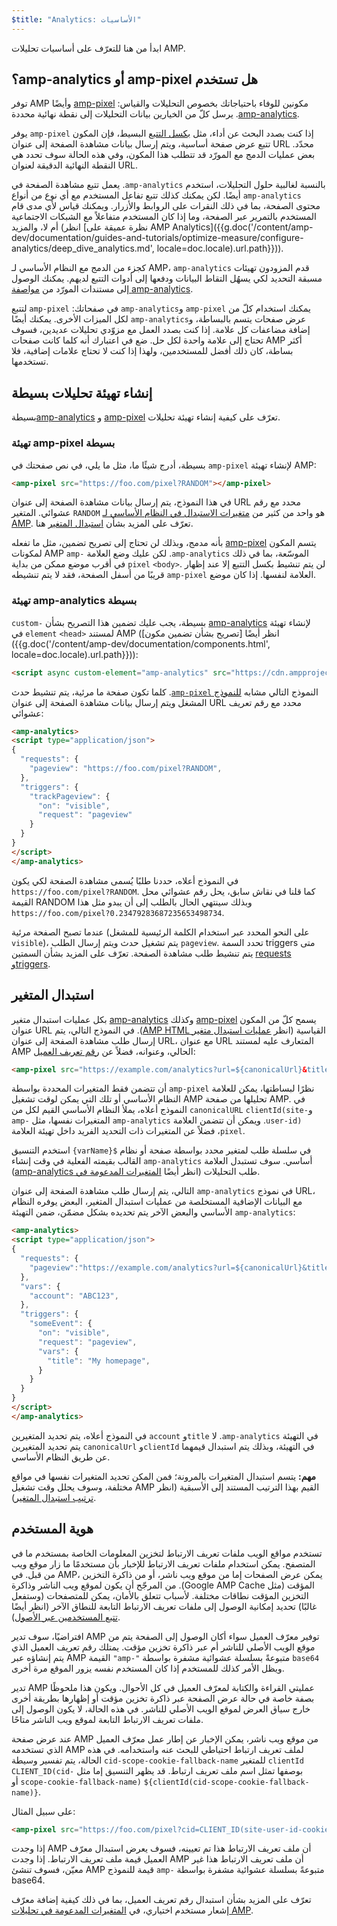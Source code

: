 ```yaml
---
$title: "Analytics: الأساسيات"
---
```


ابدأ من هنا للتعرّف على أساسيات تحليلات AMP.

## هل تستخدم <span dir="ltr" class="nowrap">amp-pixel</span> أو <span dir="ltr" class="nowrap">amp-analytics</span>؟

توفر AMP مكونين للوفاء باحتياجاتك بخصوص التحليلات والقياس:
[<span dir="ltr" class="nowrap">amp-pixel</span>](/ar/docs/reference/components/amp-pixel.html) وأيضًا
[<span dir="ltr" class="nowrap">amp-analytics</span>](/ar/docs/reference/components/amp-analytics.html).
يرسل كلّ من الخيارين بيانات التحليلات إلى نقطة نهائية محددة.

إذا كنت بصدد البحث عن أداء، مثل
[بكسل التتبع](https://en.wikipedia.org/wiki/Web_beacon#Implementation) البسيط،
فإن المكون <span dir="ltr" class="nowrap">`amp-pixel`</span> يوفر تتبع عرض صفحة أساسية،
ويتم إرسال بيانات مشاهدة الصفحة إلى عنوان URL محدّد.
بعض عمليات الدمج مع المورّد قد تتطلب هذا المكون،
وفي هذه الحالة سوف تحدد هي النقطة النهائية الدقيقة لعنوان URL.

بالنسبة لغالبية حلول التحليلات، استخدم <span dir="ltr" class="nowrap">`amp-analytics`</span>.
يعمل تتبع مشاهدة الصفحة في <span dir="ltr" class="nowrap">`amp-analytics`</span> أيضًا.
لكن يمكنك كذلك تتبع تفاعل المستخدم مع أي نوع من أنواع محتوى الصفحة،
بما في ذلك النقرات على الروابط والأزرار.
ويمكنك قياس لأي مدى قام المستخدم بالتمرير عبر الصفحة،
وما إذا كان المستخدم متفاعلاً مع الشبكات الاجتماعية أم لا، والمزيد
(انظر
[نظرة عميقة على AMP Analytics]({{g.doc('/content/amp-dev/documentation/guides-and-tutorials/optimize-measure/configure-analytics/deep_dive_analytics.md', locale=doc.locale).url.path}})).

كجزء من الدمج مع النظام الأساسي لـ AMP،
قدم المزودون تهيئات <span dir="ltr" class="nowrap">`amp-analytics`</span> مسبقة التحديد
لكي يسهُل التقاط البيانات ودفعها إلى أدوات التتبع لديهم.
يمكنك الوصول إلى مستندات المورّد من
[مواصفة <span dir="ltr" class="nowrap">amp-analytics</span>](/ar/docs/reference/components/amp-analytics.html).

يمكنك استخدام كلّ من <span dir="ltr" class="nowrap">`amp-pixel`</span> و<span dir="ltr" class="nowrap">`amp-analytics`</span> في صفحاتك:
<span dir="ltr" class="nowrap">`amp-pixel`</span> لتتبع عرض صفحات يتسم بالبساطة،
و<span dir="ltr" class="nowrap">`amp-analytics`</span> لكل الميزات الأخرى.
يمكنك أيضًا إضافة مضاعفات كل علامة.
إذا كنت بصدد العمل مع مزوّدي تحليلات عديدين،
فسوف تحتاج إلى علامة واحدة لكل حل.
ضع في اعتبارك أنه كلما كانت صفحات AMP أكثر بساطة، كان ذلك أفضل للمستخدمين،
ولهذا إذا كنت لا تحتاج علامات إضافية، فلا تستخدمها.

## إنشاء تهيئة تحليلات بسيطة

تعرّف على كيفية إنشاء تهيئة تحليلات
[<span dir="ltr" class="nowrap">amp-pixel</span>](/ar/docs/reference/components/amp-pixel.html) و
[<span dir="ltr" class="nowrap">amp-analytics</span>](/ar/docs/reference/components/amp-analytics.html)بسيطة.

### تهيئة amp-pixel بسيطة

لإنشاء تهيئة <span dir="ltr" class="nowrap">`amp-pixel`</span> بسيطة،
أدرج شيئًا ما، مثل ما يلي، في نص صفحتك في AMP:

```html
<amp-pixel src="https://foo.com/pixel?RANDOM"></amp-pixel>
```

في هذا النموذج،
يتم إرسال بيانات مشاهدة الصفحة إلى عنوان URL محدد مع رقم عشوائي.
المتغير `RANDOM` هو واحد من كثير من
[متغيرات الاستبدال في النظام الأساسي لـ AMP](https://github.com/ampproject/amphtml/blob/master/spec/amp-var-substitutions.md).
تعرّف على المزيد بشأن
[استبدال المتغير](/ar/docs/analytics/analytics_basics.html#استبدال-المتغير) هنا.

يتسم المكون [<span dir="ltr" class="nowrap">amp-pixel</span>](/ar/docs/reference/components/amp-pixel.html)
بأنه مدمج،
وبذلك لن تحتاج إلى تصريح تضمين، مثل ما تفعله
لمكونات AMP الموسّعة، بما في ذلك <span dir="ltr" class="nowrap">`amp-analytics`</span>.
لكن عليك وضع العلامة <span dir="ltr" class="nowrap">`amp-pixel`</span> في أقرب موضع ممكن
من بداية `<body>`.
لن يتم تنشيط بكسل التتبع إلا عند إظهار العلامة لنفسها.
إذا كان موضع <span dir="ltr" class="nowrap">`amp-pixel`</span> قريبًا من أسفل الصفحة،
فقد لا يتم تنشيطه.

### تهيئة amp-analytics بسيطة

لإنشاء تهيئة
[<span dir="ltr" class="nowrap">amp-analytics</span>](/ar/docs/reference/components/amp-analytics.html) بسيطة،
يجب عليك تضمين هذا التصريح بشأن <span dir="ltr" class="nowrap">`custom-element`</span>
في `<head>` لمستند AMP (انظر أيضًا
[تصريح بشأن تضمين مكون]({{g.doc('/content/amp-dev/documentation/components.html', locale=doc.locale).url.path}})):

```html
<script async custom-element="amp-analytics" src="https://cdn.ampproject.org/v0/amp-analytics-0.1.js"></script>
```

النموذج التالي مشابه [للنموذج <span dir="ltr" class="nowrap">`amp-pixel`</span>](/ar/docs/analytics/analytics_basics.html#تهيئة-amp-pixel-بسيطة).
كلما تكون صفحة ما مرئية،
يتم تنشيط حدث المشغل ويتم إرسال
بيانات مشاهدة الصفحة إلى عنوان URL محدد مع رقم تعريف عشوائي:

```html
<amp-analytics>
<script type="application/json">
{
  "requests": {
    "pageview": "https://foo.com/pixel?RANDOM",
  },
  "triggers": {
    "trackPageview": {
      "on": "visible",
      "request": "pageview"
    }
  }
}
</script>
</amp-analytics>
```

في النموذج أعلاه، حددنا طلبًا يُسمى مشاهدة الصفحة لكي يكون `https://foo.com/pixel?RANDOM`. كما قلنا في نقاش سابق، يحل رقم عشوائي محل القيمة RANDOM وبذلك سينتهي الحال بالطلب إلى أن يبدو مثل هذا `https://foo.com/pixel?0.23479283687235653498734`.

عندما تصبح الصفحة مرئية
(على النحو المحدد عبر استخدام الكلمة الرئيسية للمشغل `visible`)،
يتم تشغيل حدث ويتم إرسال الطلب `pageview`.
تحدد السمة triggers متى يتم تنشيط طلب مشاهدة الصفحة.
تعرّف على المزيد بشأن السمتين [requests وtriggers](/ar/docs/analytics/deep_dive_analytics.html#السمات-requests-وtriggers-وtransports).

## استبدال المتغير

يسمح كلّ من المكون [<span dir="ltr" class="nowrap">amp-pixel</span>](/ar/docs/reference/components/amp-pixel.html) وكذلك
[<span dir="ltr" class="nowrap">amp-analytics</span>](/ar/docs/reference/components/amp-analytics.html) بكل
عمليات استبدال متغير عنوان URL القياسية (انظر
[عمليات استبدال متغير <span dir="ltr" class="nowrap">AMP HTML</span>](https://github.com/ampproject/amphtml/blob/master/spec/amp-var-substitutions.md)).
في النموذج التالي،
يتم إرسال طلب مشاهدة الصفحة إلى عنوان URL،
مع عنوان URL المتعارف عليه لمستند AMP الحالي، وعنوانه، فضلاً عن
[رقم تعريف العميل](/ar/docs/analytics/analytics_basics.html#هوية-المستخدم):

```html
<amp-pixel src="https://example.com/analytics?url=${canonicalUrl}&title=${title}&clientId=${clientId(site-user-id)}"></amp-pixel>
```

نظرًا لبساطتها،
يمكن للعلامة <span dir="ltr" class="nowrap">`amp-pixel`</span> أن تتضمن فقط المتغيرات المحددة بواسطة النظام الأساسي
أو تلك التي يمكن لوقت تشغيل AMP تحليلها من صفحة AMP.
في النموذج أعلاه،
يملأ النظام الأساسي القيم لكل من
`canonicalURL` و<span dir="ltr" class="nowrap">`clientId(site-user-id)`</span>.
ويمكن أن تتضمن العلامة <span dir="ltr" class="nowrap">`amp-analytics`</span> المتغيرات نفسها، مثل <span dir="ltr" class="nowrap">`amp-pixel`</span>،
فضلاً عن المتغيرات ذات التحديد الفريد داخل تهيئة العلامة.

استخدم التنسيق `{varName}$` في سلسلة طلب لمتغير محدد بواسطة صفحة
أو نظام أساسي.
سوف تستبدل العلامة <span dir="ltr" class="nowrap">`amp-analytics`</span> القالب بقيمته الفعلية
في وقت إنشاء طلب التحليلات (انظر أيضًا
[المتغيرات المدعومة في <span dir="ltr" class="nowrap">amp-analytics</span>](https://github.com/ampproject/amphtml/blob/master/extensions/amp-analytics/analytics-vars.md)).

في نموذج <span dir="ltr" class="nowrap">`amp-analytics`</span> التالي،
يتم إرسال طلب مشاهدة الصفحة إلى عنوان URL،
مع البيانات الإضافية المستخلصة من عمليات استبدال المتغير،
البعض يوفره النظام الأساسي
والبعض الآخر يتم تحديده بشكل مضمّن،
ضمن التهيئة <span dir="ltr" class="nowrap">`amp-analytics`</span>:

```html
<amp-analytics>
<script type="application/json">
{
  "requests": {
    "pageview":"https://example.com/analytics?url=${canonicalUrl}&title=${title}&acct=${account}&clientId=${clientId(site-user-id)}",
  },
  "vars": {
    "account": "ABC123",
  },
  "triggers": {
    "someEvent": {
      "on": "visible",
      "request": "pageview",
      "vars": {
        "title": "My homepage",
      }
    }
  }
}
</script>
</amp-analytics>
```

في النموذج أعلاه،
يتم تحديد المتغيرين `account` و`title` في
التهيئة <span dir="ltr" class="nowrap">`amp-analytics`</span>.
لا يتم تحديد المتغيرين `canonicalUrl` و`clientId` في التهيئة،
وبذلك يتم استبدال قيمهما عن طريق النظام الأساسي.

**مهم:** يتسم استبدال المتغيرات بالمرونة؛
فمن المكن تحديد المتغيرات نفسها في مواقع مختلفة،
وسوف يحلل وقت تشغيل AMP القيم بهذا الترتيب المستند إلى الأسبقية
(انظر [ترتيب استبدال المتغير](/ar/docs/analytics/deep_dive_analytics.html#ترتيب-استبدال-المتغير)).

## هوية المستخدم

تستخدم مواقع الويب ملفات تعريف الارتباط لتخزين المعلومات الخاصة بمستخدم ما في المتصفح.
يمكن استخدام ملفات تعريف الارتباط للإخبار بأن مستخدمًا ما زار موقع ويب من قبل.
في AMP،
يمكن عرض الصفحات إما من موقع ويب ناشر، أو من ذاكرة التخزين المؤقت
(مثل <span dir="ltr" class="nowrap">Google AMP Cache</span>).
من المرجّح أن يكون لموقع ويب الناشر وذاكرة التخزين المؤقت نطاقات مختلفة.
لأسباب تتعلق بالأمان،
يمكن للمتصفحات (وستفعل غالبًا) تحديد إمكانية الوصول إلى ملفات تعريف الارتباط التابعة للنطاق الآخر
(انظر أيضًا
[تتبع المستخدمين عبر الأصول](https://github.com/ampproject/amphtml/blob/master/extensions/amp-analytics/cross-origin-tracking.md)).

افتراضيًا،
سوف تدير AMP توفير معرّف العميل سواء أكان الوصول إلى الصفحة يتم من موقع الويب الأصلي للناشر أم عبر ذاكرة تخزين مؤقت.
يمتلك رقم تعريف العميل الذي يتم إنشاؤه عبر AMP القيمة `"amp-"`
متبوعةً بسلسلة عشوائية مشفرة بواسطة `base64` ويظل الأمر كذلك
للمستخدم إذا كان المستخدم نفسه يزور الموقع مرة أخرى.

تدير AMP عمليتي القراءة والكتابة لمعرّف العميل في كل الأحوال.
ويكون هذا ملحوظًا بصفة خاصة في حالة عرض الصفحة
عبر ذاكرة تخزين مؤقت أو إظهارها بطريقة أخرى خارج سياق العرض
لموقع الويب الأصلي للناشر.
في هذه الحالة، لا يكون الوصول إلى ملفات تعريف الارتباط التابعة لموقع ويب الناشر متاحًا.

عند عرض صفحة AMP من موقع ويب ناشر،
يمكن الإخبار عن إطار عمل معرّف العميل الذي تستخدمه AMP لملف تعريف ارتباط احتياطي
للبحث عنه واستخدامه.
في هذه الحالة،
يتم تفسير وسيطة `cid-scope-cookie-fallback-name` للمتغير `clientId` بوصفها تمثل
اسم ملف تعريف ارتباط.
قد يظهر التنسيق إما مثل
<span dir="ltr" class="nowrap">`CLIENT_ID(cid-scope-cookie-fallback-name)`</span> أو
<span dir="ltr" class="nowrap">`${clientId(cid-scope-cookie-fallback-name)}`</span>.

على سبيل المثال:

```html
<amp-pixel src="https://foo.com/pixel?cid=CLIENT_ID(site-user-id-cookie-fallback-name)"></amp-pixel>
```

إذا وجدت AMP أن ملف تعريف الارتباط هذا تم تعيينه،
فسوف يعرض استبدال معرّف العميل قيمة ملف تعريف الارتباط.
إذا وجدت AMP أن ملف تعريف الارتباط هذا غير معيّن،
فسوف تنشئ AMP قيمة للنموذج `amp-` متبوعةً
بسلسلة عشوائية مشفرة بواسطة base64.

تعرّف على المزيد بشأن استبدال رقم تعريف العميل،
بما في ذلك كيفية إضافة معرّف إشعار مستخدم اختياري، في
[المتغيرات المدعومة في تحليلات AMP](https://github.com/ampproject/amphtml/blob/master/extensions/amp-analytics/analytics-vars.md).
